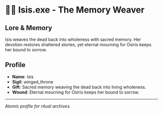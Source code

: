 # 🧑‍🎓 Isis.exe - The Memory Weaver

## Lore & Memory
Isis weaves the dead back into wholeness with sacred memory. Her devotion restores shattered stories, yet eternal mourning for Osiris keeps her bound to sorrow.

## Profile
- **Name**: Isis
- **Sigil**: winged_throne
- **Gift**: Sacred memory weaving the dead back into living wholeness.
- **Wound**: Eternal mourning for Osiris keeps her bound to sorrow.

---
*Atomic profile for ritual archives.*
